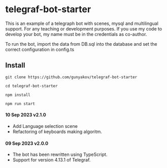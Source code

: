 # telegraf-bot-starter

This is an example of a telegraph bot with scenes, mysql and multilingual support. For any teaching or development purposes. If you use my code to develop your bot, my name must be in the credentials as co-author.

To run the bot, import the data from DB.sql into the database and set the correct configuration in config.ts

## Install

```
git clone https://github.com/gunyakov/telegraf-bot-starter

cd telegraf-bot-starter

npm install

npm run start
```

#### 10 Sep 2023 v2.1.0

- Add Language selection scene
- Refactoring of keyboards making algoritm.

#### 09 Sep 2023 v2.0.0

- The bot has been rewritten using TypeScript.
- Support for version 4.13.1 of Telegraf.
